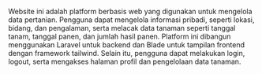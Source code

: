 Website ini adalah platform berbasis web yang digunakan untuk mengelola data pertanian. Pengguna dapat mengelola informasi pribadi, seperti lokasi, bidang, dan pengalaman, serta melacak data tanaman seperti tanggal tanam, tanggal panen, dan jumlah hasil panen. Platform ini dibangun menggunakan Laravel untuk backend dan Blade untuk tampilan frontend dengan framework tailwind. Selain itu, pengguna dapat melakukan login, logout, serta mengakses halaman profil dan pengelolaan data tanaman.

